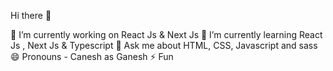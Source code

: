 Hi there 👋

🔭 I’m currently working on React Js & Next Js
🌱 I’m currently learning React Js , Next Js & Typescript
💬 Ask me about HTML, CSS, Javascript and sass
😄 Pronouns - Canesh as Ganesh
⚡ Fun 

